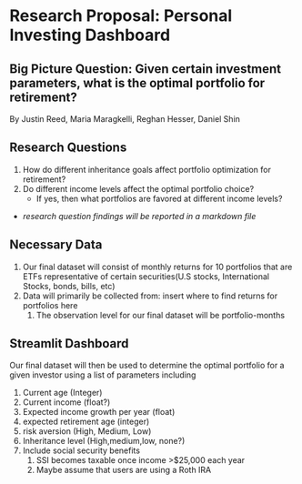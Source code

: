 # Research Proposal: Personal Investing Dashboard

## Big Picture Question: Given certain investment parameters, what is the optimal portfolio for retirement?

By Justin Reed, Maria Maragkelli, Reghan Hesser, Daniel Shin

## Research Questions

1. How do different inheritance goals affect portfolio optimization for retirement?
2. Do different income levels affect the optimal portfolio choice?
    - If yes, then what portfolios are favored at different income levels?

* *research question findings will be reported in a markdown file*

## Necessary Data
1. Our final dataset will consist of monthly returns for 10 portfolios that are ETFs representative of certain securities(U.S stocks, International Stocks, bonds, bills, etc)
2. Data will primarily be collected from: insert where to find returns for portfolios here
   1. The observation level for our final dataset will be portfolio-months





## Streamlit Dashboard

Our final dataset will then be used to determine the optimal portfolio for a given investor using a list of parameters including
1. Current age (Integer)
2. Current income (float?)
3. Expected income growth per year (float)
4. expected retirement age (integer)
5. risk aversion (High, Medium, Low)
6. Inheritance level (High,medium,low, none?)
7. Include social security benefits
   1. SSI becomes taxable once income >$25,000 each year
   2. Maybe assume that users are using a Roth IRA